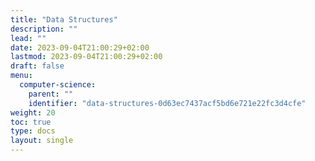```yaml
---
title: "Data Structures"
description: ""
lead: ""
date: 2023-09-04T21:00:29+02:00
lastmod: 2023-09-04T21:00:29+02:00
draft: false
menu:
  computer-science:
    parent: ""
    identifier: "data-structures-0d63ec7437acf5bd6e721e22fc3d4cfe"
weight: 20
toc: true
type: docs
layout: single
---
```

